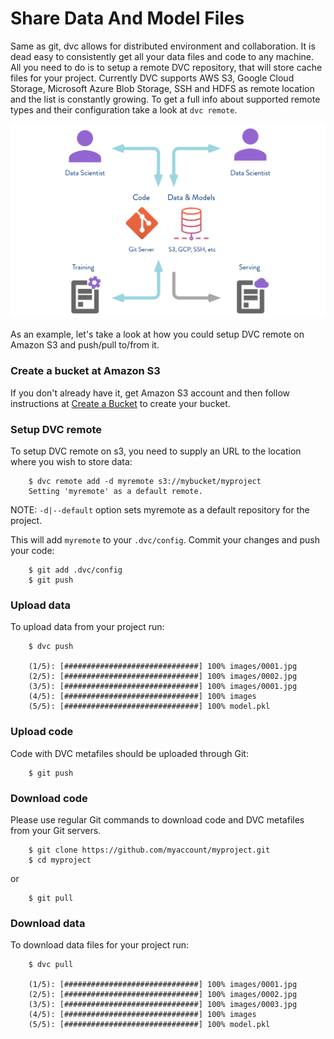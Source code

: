# Share Data And Model Files

Same as git, dvc allows for distributed environment and collaboration. It is
dead easy to consistently get all your data files and code to any machine.
All you need to do is to setup a remote DVC repository, that will store cache
files for your project. Currently DVC supports AWS S3, Google Cloud Storage,
Microsoft Azure Blob Storage, SSH and HDFS as remote location and the list is
constantly growing. To get a full info about supported remote types and their
configuration take a look at `dvc remote`.

![](/static/img/model-sharing-digram.png)

As an example, let's take a look at how you could setup DVC remote on Amazon S3
and push/pull to/from it.

### Create a bucket at Amazon S3
If you don't already have it, get Amazon S3 account and then follow
instructions at
[Create a Bucket](https://docs.aws.amazon.com/AmazonS3/latest/gsg/CreatingABucket.html)
to create your bucket.

### Setup DVC remote

To setup DVC remote on s3, you need to supply an URL to the location where you
wish to store data:

```dvc
    $ dvc remote add -d myremote s3://mybucket/myproject
    Setting 'myremote' as a default remote.
```

NOTE: `-d|--default` option sets myremote as a default repository for the project.

This will add `myremote` to your `.dvc/config`. Commit your changes and push
your code:

```dvc
    $ git add .dvc/config
    $ git push
```

### Upload data

To upload data from your project run:

```dvc
    $ dvc push

    (1/5): [##############################] 100% images/0001.jpg
    (2/5): [##############################] 100% images/0002.jpg
    (3/5): [##############################] 100% images/0001.jpg
    (4/5): [##############################] 100% images
    (5/5): [##############################] 100% model.pkl
```

### Upload code

Code with DVC metafiles should be uploaded through Git:

```dvc
    $ git push
```

### Download code

Please use regular Git commands to download code and DVC metafiles from your Git
servers.

```dvc
    $ git clone https://github.com/myaccount/myproject.git
    $ cd myproject
```

or 

```dvc
    $ git pull
```

### Download data

To download data files for your project run:

```dvc
    $ dvc pull

    (1/5): [##############################] 100% images/0001.jpg
    (2/5): [##############################] 100% images/0002.jpg
    (3/5): [##############################] 100% images/0003.jpg
    (4/5): [##############################] 100% images
    (5/5): [##############################] 100% model.pkl
```
